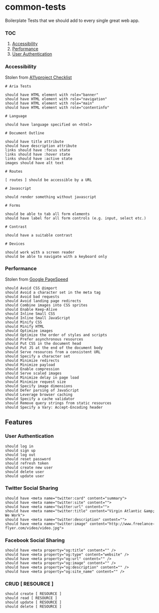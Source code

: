 # common-tests

Boilerplate Tests that we should add to every single great web app.

### TOC
1. [Accessibility](#acessibility)
2. [Performance](#performance)
3. [User Authentication](#user-authentication)

### Accessibility

Stolen from [A11yproject Checklist](http://a11yproject.com/checklist.html)

```
# Aria Tests

should have HTML element with role="banner"
should have HTML element with role="navigation"
should have HTML element with role="main"
should have HTML element with role="contentinfo"

# Language

should have language specified on <html> 

# Document Outline

should have title attribute
should have description attribute
links should have :focus state 
links should have :hover state 
links should have :active state
images should have alt text

# Routes

[ routes ] should be accessible by a URL

# Javascript 

should render something without javascript

# Forms

should be able to tab all form elements
should have label for all form controls (e.g. input, select etc.)

# Contrast

should have a suitable contrast

# Devices

should work with a screen reader
should be able to navigate with a keyboard only
```

### Performance

Stolen from [Google PageSpeed](https://developers.google.com/speed/pagespeed/?hl=en)

```
should Avoid CSS @import
should Avoid a character set in the meta tag
should Avoid bad requests
should Avoid landing page redirects
should Combine images into CSS sprites
should Enable Keep-Alive
should Inline Small CSS
should Inline Small JavaScript
should Minify CSS
should Minify HTML
should Optimize images
should Optimize the order of styles and scripts
should Prefer asynchronous resources
should Put CSS in the document head
should Put JS at the end of the document body
should Serve resources from a consistent URL
should Specify a character set
should Minimize redirects
should Minimize payload 
should Enable compression
should Serve scaled images
should Minimize delay in page load 
should Minimize request size
should Specify image dimensions
should Defer parsing of JavaScript
should Leverage browser caching
should Specify a cache validator
should Remove query strings from static resources
should Specify a Vary: Accept-Encoding header
```

## Features

### User Authentication

```
should log in
should sign up
should log out
should reset password
should refresh token
should create new user
should delete user
should update user
```

### Twitter Social Sharing

```
should have <meta name="twitter:card" content="summary">
should have <meta name="twitter:site" content="">
should have <meta name="twitter:url" content="">
should have <meta name="twitter:title" content="Virgin Atlantic &amp; We Work">
should have <meta name="twitter:description" content="">
should have <meta name="twitter:image" content="http://www.freelance-flyer.com/video/video.jpg">
```

### Facebook Social Sharing

```
should have <meta property="og:title" content="" />
should have <meta property="og:type" content="website" />
should have <meta property="og:url" content="" />
should have <meta property="og:image" content="" />
should have <meta property="og:description" content="" /> 
should have <meta property="og:site_name" content="" />
```

### CRUD [ RESOURCE ]

```
should create [ RESOURCE ]
should read [ RESOURCE ]
should update [ RESOURCE ]
should delete [ RESOURCE ]
```



